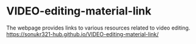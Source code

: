 # VIDEO-editing-material-link
The webpage provides links to various resources related to video editing.
https://sonukr321-hub.github.io/VIDEO-editing-material-link/

